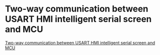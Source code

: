 # Two-way communication between USART HMI intelligent serial screen and MCU
[Two-way communication between USART HMI intelligent serial screen and MCU](https://aiwithcloud.com/2022/09/19/two_way_communication_between_usart_hmi_intelligent_serial_screen_and_mcu/)